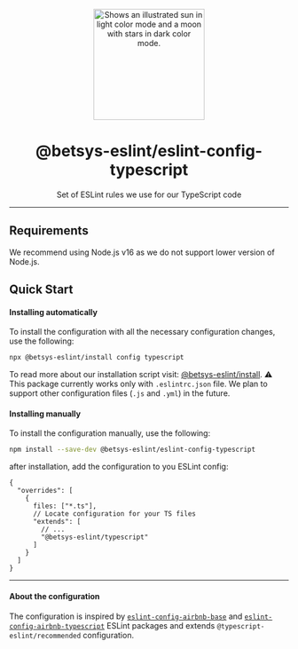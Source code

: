 <p align="center">
  <picture>
    <source media="(prefers-color-scheme: dark)" srcset="https://user-images.githubusercontent.com/19550608/189107427-33501040-d335-4081-a339-0532a88cc5be.svg">
    <source media="(prefers-color-scheme: light)" srcset="https://user-images.githubusercontent.com/19550608/189107408-a7845b2c-1256-4489-8de5-2891b60f7b16.svg">
    <img width="200px" alt="Shows an illustrated sun in light color mode and a moon with stars in dark color mode." src="https://user-images.githubusercontent.com/19550608/189107408-a7845b2c-1256-4489-8de5-2891b60f7b16.svg">
  </picture>
</p>
<h1 align="center">@betsys-eslint/eslint-config-typescript</h1>
<p align="center">Set of ESLint rules we use for our TypeScript code</p>

---

## Requirements
We recommend using Node.js v16 as we do not support lower version of Node.js.

## Quick Start

#### Installing automatically
To install the configuration with all the necessary configuration changes, use the following:
```bash
npx @betsys-eslint/install config typescript
```

To read more about our installation script visit: [@betsys-eslint/install](https://github.com/betsys-com/betsys-eslint/tree/main/packages/install).
:warning: This package currently works only with `.eslintrc.json` file. We plan to support other configuration files (`.js` and `.yml`) in the future.

#### Installing manually
To install the configuration manually, use the following:
```bash
npm install --save-dev @betsys-eslint/eslint-config-typescript
```

after installation, add the configuration to you ESLint config:
```json5
{
  "overrides": [
    {
      files: ["*.ts"],
      // Locate configuration for your TS files
      "extends": [
        // ...
        "@betsys-eslint/typescript"
      ]
    }
  ]
}
```

---

#### About the configuration
The configuration is inspired by
[`eslint-config-airbnb-base`](https://github.com/airbnb/javascript/tree/master/packages/eslint-config-airbnb-base)
and
[`eslint-config-airbnb-typescript`](https://github.com/iamturns/eslint-config-airbnb-typescript)
ESLint packages and extends `@typescript-eslint/recommended` configuration.
